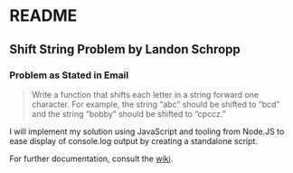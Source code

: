 # README

## Shift String Problem by Landon Schropp

### Problem as Stated in Email

> Write a function that shifts each letter in a string forward one character. For example, the string
&ldquo;abc&rdquo; should be shifted to &ldquo;bcd&rdquo; and the string &ldquo;bobby&rdquo;
should be shifted to &ldquo;cpccz.&rdquo;

I will implement my solution using JavaScript and tooling from Node.JS to ease display of console.log
output by creating a standalone script.

For further documentation, consult the [wiki](https://github.com/RHieger/shift-string-problem/wiki).
